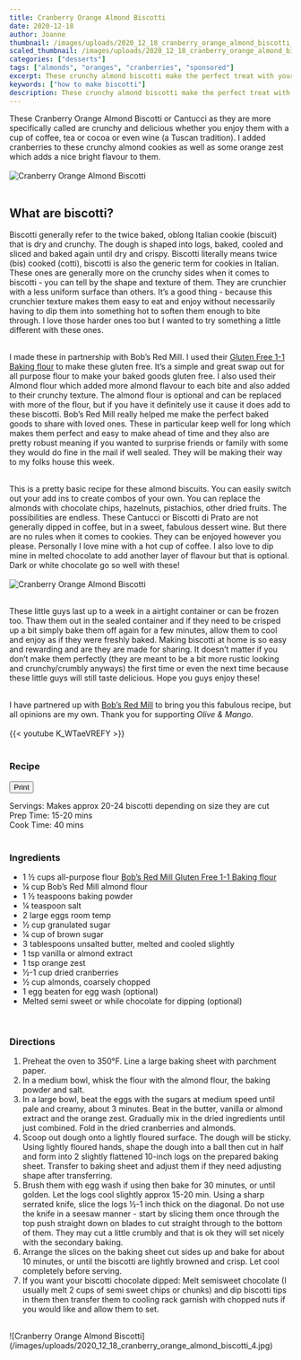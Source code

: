 ```yaml
---
title: Cranberry Orange Almond Biscotti
date: 2020-12-18
author: Joanne
thumbnail: /images/uploads/2020_12_18_cranberry_orange_almond_biscotti_1.jpg
scaled_thumbnail: /images/uploads/2020_12_18_cranberry_orange_almond_biscotti_0.jpg
categories: ["desserts"]
tags: ["almonds", "oranges", "cranberries", "sponsored"]
excerpt: These crunchy almond biscotti make the perfect treat with your favourite hot beverage 
keywords: ["how to make biscotti"]
description: These crunchy almond biscotti make the perfect treat with your favourite hot beverage 
---
```

<span class="blog-text">

These Cranberry Orange Almond Biscotti or Cantucci as they are more specifically called are crunchy and delicious whether you enjoy them with a cup of coffee, tea or cocoa or even wine (a Tuscan tradition). I added cranberries to these crunchy almond cookies as well as some orange zest which adds a nice bright flavour to them. 
</br>
</br>
![Cranberry Orange Almond Biscotti](/images/uploads/2020_12_18_cranberry_orange_almond_biscotti_2.jpg)
</br>
</br>

## What are biscotti?
Biscotti generally refer to the twice baked, oblong Italian cookie (biscuit) that is dry and crunchy. The dough is shaped into logs, baked, cooled and sliced and baked again until dry and crispy. Biscotti literally means twice (bis) cooked (cotti), biscotti is also the generic term for cookies in Italian. These ones are generally more on the crunchy sides when it comes to biscotti - you can tell by the shape and texture of them. They are crunchier with a less uniform surface than others.  It’s a good thing - because this crunchier texture makes them easy to eat and enjoy without necessarily having to dip them into something hot to soften them enough to bite through. I love those harder ones too but I wanted to try something a little different with these ones. 
</br>
</br>

I made these in partnership with Bob’s Red Mill. I used their <span class="highlight"><a rel="nofollow" href="https://www.bobsredmill.com/?utm_source=TheOliveAndMango&utm_medium=influencer&utm_campaign=bobsredmill">Gluten Free 1-1 Baking flour</a></span> to make these gluten free.  It’s a simple and great  swap out for all purpose flour to make your baked goods gluten free. I also used their Almond flour which added more almond flavour to each bite and also added to their crunchy texture. The almond flour is optional and can be replaced with more of the flour, but if you have it definitely use it cause it does add to these biscotti. Bob’s Red Mill really helped me make the perfect baked goods to share with loved ones. These in particular keep well for long which makes them perfect and easy to make ahead of time and they also are pretty robust meaning if you wanted to surprise friends or family with some they would do fine in the mail if well sealed. They will be making their way to my folks house this week. 
</br>
</br>

This is a pretty basic recipe for these almond biscuits. You can easily switch out your add ins to create combos of your own. You can replace the almonds with chocolate chips, hazelnuts, pistachios, other dried fruits. The possibilities are endless. These Cantucci or Biscotti di Prato are not generally dipped in coffee, but in a sweet, fabulous dessert wine. But there are no rules when it comes to cookies. They can be enjoyed however you please. Personally I love mine with a hot cup of coffee. I also love to dip mine in melted chocolate to add another layer of flavour but that is optional. Dark or white chocolate go so well with these! 
</br>
</br>
![Cranberry Orange Almond Biscotti](/images/uploads/2020_12_18_cranberry_orange_almond_biscotti_3.jpg)
</br>
</br>

These little guys last up to a week in a airtight container or can be frozen too. Thaw them out in the sealed container and if they need to be crisped up a bit simply bake them off again for a few minutes, allow them to cool and enjoy as if they were freshly baked. Making biscotti at home is so easy and rewarding and are they are made for sharing.  It doesn’t matter if you don’t make them perfectly (they are meant to be a bit more rustic looking and crunchy/crumbly anyways) the first time or even the next time because these little guys  will still taste delicious. Hope you guys enjoy these! 
</br>
</br>

I have partnered up with <span class="highlight"><a rel="nofollow" href="https://www.bobsredmill.com/?utm_source=TheOliveAndMango&utm_medium=influencer&utm_campaign=bobsredmill">Bob’s Red Mill</a></span> to bring you this fabulous recipe, but all opinions are my own. Thank you for supporting _Olive & Mango_.
</br>
</br>
{{< youtube K_WTaeVREFY  >}}
</br>
</br>
</span>

### Recipe
<div print_button><form>
<input type="button" value="Print" class="btn__print" onClick="window.print()">
</form></div>

<div>Servings: <span itemprop="recipeYield">Makes approx 20-24 biscotti depending on size they are cut</div>
<div>Prep Time: <meta itemprop="prepTime" content="PT15M">15-20 mins</div>
<div>Cook Time: <meta itemprop="cookTime" content="PT40M">40 mins</div>
</br>

### Ingredients

* <span itemprop="recipeIngredient">1 &frac12; cups all-purpose flour <span class="highlight"><a rel="nofollow" href="https://www.bobsredmill.com/?utm_source=TheOliveAndMango&utm_medium=influencer&utm_campaign=bobsredmill">Bob’s Red Mill Gluten Free 1-1 Baking flour</a></span> </span>
* <span itemprop="recipeIngredient">&frac14; cup Bob’s Red Mill almond flour </span>
* <span itemprop="recipeIngredient">1 &frac12; teaspoons baking powder </span>
* <span itemprop="recipeIngredient">&frac14; teaspoon salt </span>
* <span itemprop="recipeIngredient">2 large eggs room temp </span>
* <span itemprop="recipeIngredient">&frac12; cup granulated sugar </span>
* <span itemprop="recipeIngredient">&frac14; cup of brown sugar </span>
* <span itemprop="recipeIngredient">3 tablespoons unsalted butter, melted and cooled slightly </span>
* <span itemprop="recipeIngredient">1 tsp vanilla or almond extract </span>
* <span itemprop="recipeIngredient">1 tsp orange zest </span>
* <span itemprop="recipeIngredient">&frac12;-1 cup dried cranberries </span>
* <span itemprop="recipeIngredient">&frac12; cup almonds, coarsely chopped</span>
* <span itemprop="recipeIngredient">1 egg beaten for egg wash (optional) </span>
* <span itemprop="recipeIngredient">Melted semi sweet or while chocolate for dipping (optional) </span>
</br>

### Directions
1. Preheat the oven to 350°F. Line a large baking sheet with parchment paper. 
2. In a medium bowl, whisk the flour with the almond flour, the baking powder and salt.
3. In a large bowl, beat the eggs with the sugars at medium speed until pale and creamy, about 3 minutes. Beat in the butter, vanilla or almond extract and the orange zest. Gradually mix in the dried ingredients until just combined. Fold in the dried cranberries and almonds. 
4. Scoop out dough onto a lightly floured surface. The dough will be sticky. Using lightly floured hands, shape the dough into a ball then cut in half and form into 2 slightly flattened 10-inch logs on the prepared baking sheet. Transfer to baking sheet and adjust them if they need adjusting shape after transferring. 
5. Brush them with egg wash if using then bake for 30 minutes, or until golden. Let the logs cool slightly approx 15-20 min. Using a sharp serrated knife, slice the logs &frac12;-1 inch thick on the diagonal. Do not use the knife in a seesaw manner - start by slicing them once through the top push straight down on blades to cut straight through to the bottom of them. They may cut a little crumbly and that is ok they will set nicely with the secondary baking. 
6. Arrange the slices on the baking sheet cut sides up and bake for about 10 minutes, or until the biscotti are lightly browned and crisp. Let cool completely before serving.  
7. If you want your biscotti chocolate dipped: Melt semisweet chocolate (I usually melt 2 cups of semi sweet chips or chunks) and dip biscotti tips in them then transfer them to cooling rack garnish with chopped nuts if you would like and allow them to set. 

</br>
![Cranberry Orange Almond Biscotti](/images/uploads/2020_12_18_cranberry_orange_almond_biscotti_4.jpg)